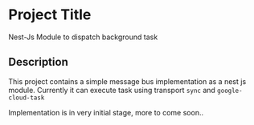 # Project Title

Nest-Js Module to dispatch background task

## Description

This project contains a simple message bus implementation as a nest js module. Currently it can execute task using transport `sync` and `google-cloud-task`

Implementation is in very initial stage, more to come soon..